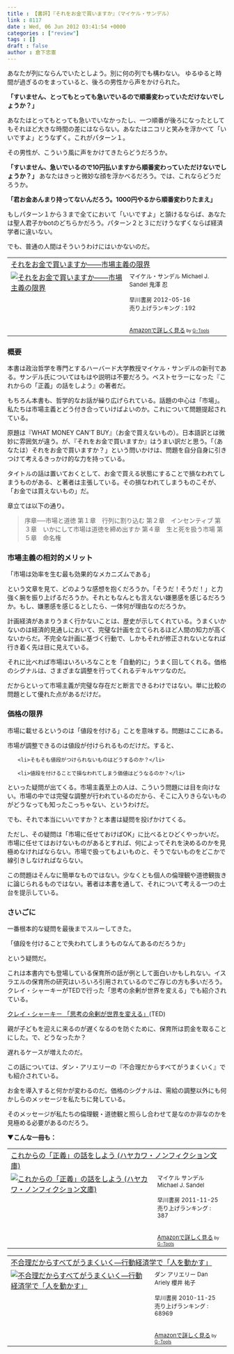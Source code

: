 ```yaml
---
title : 【書評】『それをお金で買いますか』（マイケル・サンデル）
link : 8117
date : Wed, 06 Jun 2012 03:41:54 +0000
categories : ["review"]
tags : []
draft : false
author : 倉下忠憲
---
```


あなたが列にならんでいたとしよう。別に何の列でも構わない。
ゆるゆると時間が過ぎるのをまっていると、後ろの男性から声をかけられた。

<strong>「すいません、とってもとっても急いでいるので順番変わっていただけないでしょうか？」</strong>

あなたはとってもとっても急いでいなかったし、一つ順番が後ろになったとしてもそれほど大きな時間の差にはならない。あなたはニコリと笑みを浮かべて「いいですよ」とうなずく。これがパターン１。

その男性が、こういう風に声をかけてきたらどうだろうか。

<strong>「すいません、急いでいるので10円払いますから順番変わっていただけないでしょうか？」
</strong>
あなたはきっと微妙な顔を浮かべるだろう。では、これならどうだろうか。

<strong>「君お金あんまり持ってないんだろう。1000円やるから順番変わりたまえ」</strong>

もしパターン１から３まで全てにおいて「いいですよ」と頷けるならば、あなたは聖人君子かbotのどちらかだろう。パターン２と３にだけうなずくならば経済学者に違いない。

でも、普通の人間はそういうわけにはいかないのだ。

<table  border="0" cellpadding="5"><tr><td colspan="2"><a href="http://www.amazon.co.jp/%E3%81%9D%E3%82%8C%E3%82%92%E3%81%8A%E9%87%91%E3%81%A7%E8%B2%B7%E3%81%84%E3%81%BE%E3%81%99%E3%81%8B%E2%80%95%E2%80%95%E5%B8%82%E5%A0%B4%E4%B8%BB%E7%BE%A9%E3%81%AE%E9%99%90%E7%95%8C-%E3%83%9E%E3%82%A4%E3%82%B1%E3%83%AB%E3%83%BB%E3%82%B5%E3%83%B3%E3%83%87%E3%83%AB/dp/415209284X%3FSubscriptionId%3D15SMZCTB9V8NGR2TW082%26tag%3Drashita1000-22%26linkCode%3Dxm2%26camp%3D2025%26creative%3D165953%26creativeASIN%3D415209284X" target="_blank">それをお金で買いますか――市場主義の限界</a><img src="http://www.assoc-amazon.jp/e/ir?t=rashita1000-22&l=ur2&o=9" width="1" height="1" style="border: none;" alt="" /></td></tr><tr><td valign="top"><a href="http://www.amazon.co.jp/%E3%81%9D%E3%82%8C%E3%82%92%E3%81%8A%E9%87%91%E3%81%A7%E8%B2%B7%E3%81%84%E3%81%BE%E3%81%99%E3%81%8B%E2%80%95%E2%80%95%E5%B8%82%E5%A0%B4%E4%B8%BB%E7%BE%A9%E3%81%AE%E9%99%90%E7%95%8C-%E3%83%9E%E3%82%A4%E3%82%B1%E3%83%AB%E3%83%BB%E3%82%B5%E3%83%B3%E3%83%87%E3%83%AB/dp/415209284X%3FSubscriptionId%3D15SMZCTB9V8NGR2TW082%26tag%3Drashita1000-22%26linkCode%3Dxm2%26camp%3D2025%26creative%3D165953%26creativeASIN%3D415209284X" target="_blank"><img src="http://ecx.images-amazon.com/images/I/51Ba6pqhmfL._SL160_.jpg" border="0" alt="それをお金で買いますか――市場主義の限界" /></a></td><td valign="top"><font size="-1">マイケル・サンデル Michael J. Sandel 鬼澤 忍 <br /><br />早川書房  2012-05-16<br />売り上げランキング : 192<br /><br /><br /><a href="http://www.amazon.co.jp/%E3%81%9D%E3%82%8C%E3%82%92%E3%81%8A%E9%87%91%E3%81%A7%E8%B2%B7%E3%81%84%E3%81%BE%E3%81%99%E3%81%8B%E2%80%95%E2%80%95%E5%B8%82%E5%A0%B4%E4%B8%BB%E7%BE%A9%E3%81%AE%E9%99%90%E7%95%8C-%E3%83%9E%E3%82%A4%E3%82%B1%E3%83%AB%E3%83%BB%E3%82%B5%E3%83%B3%E3%83%87%E3%83%AB/dp/415209284X%3FSubscriptionId%3D15SMZCTB9V8NGR2TW082%26tag%3Drashita1000-22%26linkCode%3Dxm2%26camp%3D2025%26creative%3D165953%26creativeASIN%3D415209284X" target="_blank">Amazonで詳しく見る</a></font><font size="-2"> by <a href="http://www.goodpic.com/mt/aws/index.html" >G-Tools</a></font></td></tr></table>

<h3>概要</h3>
本書は政治哲学を専門とするハーバード大学教授マイケル・サンデルの新刊である。サンデル氏についてはもはや説明は不要だろう。ベストセラーになった『これからの「正義」の話をしよう』の著者だ。

もちろん本書も、哲学的なお話が繰り広げられている。話題の中心は「市場」。私たちは市場主義とどう付き合っていけばよいのか。これについて問題提起されている。

原題は『WHAT MONEY CAN'T BUY』（お金で買えないもの）。日本語訳とは微妙に雰囲気が違う。が、『それをお金で買いますか』はうまい訳だと思う。「（あなたは）それをお金で買いますか？」という問いかけは、問題を自分自身に引きつけて考えるきっかけ的な力を持っている。

タイトルの話は置いておくとして、お金で買える状態にすることで損なわれてしまうものがある、と著者は主張している。その損なわれてしまうものこそが、「お金では買えないもの」だ。

章立ては以下の通り。
<blockquote>
序章──市場と道徳
第１章　行列に割り込む
第２章　インセンティブ
第３章　いかにして市場は道徳を締め出すか
第４章　生と死を扱う市場
第５章　命名権
</blockquote>

<h3>市場主義の相対的メリット</h3>
「市場は効率を生む最も効果的なメカニズムである」

という文章を見て、どのような感想を抱くだろうか。「そうだ！そうだ！」と力強く腕を振り上げるだろうか。それともなんとも言えない嫌悪感を感じるだろうか。もし、嫌悪感を感じるとしたら、一体何が理由なのだろうか。

計画経済があまりうまく行かないことは、歴史が示してくれている。うまくいかないのは経済的見通しにおいて、完璧な計画を立てられるほど人間の知力が高くないからだ。不完全な計画に基づく行動で、しかもそれが修正されないとなれば行き着く先は目に見えている。

それに比べれば市場はいろいろなことを「自動的に」うまく回してくれる。価格のシグナルは、さまざまな調整を行ってくれるデキルヤツなのだ。

だからといって市場主義が完璧な存在だと断言できるわけではない。単に比較の問題として優れた点があるだけだ。

<h3>価格の限界</h3>
市場に載せるというのは「値段を付ける」ことを意味する。問題はここにある。

市場が調整できるのは値段が付けられるものだけだ。すると、
<ul>

	<li>そもそも値段がつけられないものはどうするのか？</li>

	<li>値段を付けることで損なわれてしまう価値はどうなるのか？</li>
</ul>



といった疑問が出てくる。市場主義至上の人は、こういう問題には目を向けない。市場の中では完璧な調整が行われているのだから、そこに入りきらないものがどうなっても知ったこっちゃない、というわけだ。

でも、それで本当にいいですか？と本書は疑問を投げかけてくる。

ただし、その疑問は「市場に任せておけばOK」に比べるとひどくやっかいだ。市場に任せてはおけないものがあるとすれば、何によってそれを決めるのかを見極めなければならない。市場で扱ってもよいものと、そうでないものをどこかで線引きしなければならない。

この問題はそんなに簡単なものではない。少なくとも個人の倫理観や道徳観抜きに論じられるものではない。著者は本書を通して、それについて考える一つの土台を提示している。

<h3>さいごに</h3>
一番根本的な疑問を最後までスルーしてきた。

「値段を付けることで失われてしまうものなんてあるのだろうか」

という疑問だ。

これは本書内でも登場している保育所の話が例として面白いかもしれない。イスラエルの保育所の研究はいろいろ引用されているのでご存じの方も多いだろう。クレイ・シャーキーがTEDで行った「思考の余剰が世界を変える」でも紹介されている。

<a href="http://www.ted.com/talks/lang/ja/clay_shirky_how_cognitive_surplus_will_change_the_world.html">クレイ・シャーキー 「思考の余剰が世界を変える」</a>(TED)

親が子どもを迎えに来るのが遅くなるのを防ぐために、保育所は罰金を取ることにした。で、どうなったか？

遅れるケースが増えたのだ。

この話については、ダン・アリエリーの『不合理だからすべてがうまくいく』でも紹介されている。

お金を導入すると何かが変わるのだ。価格のシグナルは、需給の調整以外にも何かしらのメッセージを私たちに発している。

そのメッセージが私たちの倫理観・道徳観と照らし合わせて是なのか非なのかを見極める必要があるのだろう。

<strong>▼こんな一冊も：</strong>
<table  border="0" cellpadding="5"><tr><td colspan="2"><a href="http://www.amazon.co.jp/%E3%81%93%E3%82%8C%E3%81%8B%E3%82%89%E3%81%AE%E3%80%8C%E6%AD%A3%E7%BE%A9%E3%80%8D%E3%81%AE%E8%A9%B1%E3%82%92%E3%81%97%E3%82%88%E3%81%86-%E3%83%8F%E3%83%A4%E3%82%AB%E3%83%AF%E3%83%BB%E3%83%8E%E3%83%B3%E3%83%95%E3%82%A3%E3%82%AF%E3%82%B7%E3%83%A7%E3%83%B3%E6%96%87%E5%BA%AB-%E3%83%9E%E3%82%A4%E3%82%B1%E3%83%AB-%E3%82%B5%E3%83%B3%E3%83%87%E3%83%AB/dp/4150503761%3FSubscriptionId%3D15SMZCTB9V8NGR2TW082%26tag%3Drashita1000-22%26linkCode%3Dxm2%26camp%3D2025%26creative%3D165953%26creativeASIN%3D4150503761" target="_blank">これからの「正義」の話をしよう (ハヤカワ・ノンフィクション文庫)</a><img src="http://www.assoc-amazon.jp/e/ir?t=rashita1000-22&l=ur2&o=9" width="1" height="1" style="border: none;" alt="" /></td></tr><tr><td valign="top"><a href="http://www.amazon.co.jp/%E3%81%93%E3%82%8C%E3%81%8B%E3%82%89%E3%81%AE%E3%80%8C%E6%AD%A3%E7%BE%A9%E3%80%8D%E3%81%AE%E8%A9%B1%E3%82%92%E3%81%97%E3%82%88%E3%81%86-%E3%83%8F%E3%83%A4%E3%82%AB%E3%83%AF%E3%83%BB%E3%83%8E%E3%83%B3%E3%83%95%E3%82%A3%E3%82%AF%E3%82%B7%E3%83%A7%E3%83%B3%E6%96%87%E5%BA%AB-%E3%83%9E%E3%82%A4%E3%82%B1%E3%83%AB-%E3%82%B5%E3%83%B3%E3%83%87%E3%83%AB/dp/4150503761%3FSubscriptionId%3D15SMZCTB9V8NGR2TW082%26tag%3Drashita1000-22%26linkCode%3Dxm2%26camp%3D2025%26creative%3D165953%26creativeASIN%3D4150503761" target="_blank"><img src="http://ecx.images-amazon.com/images/I/51aRp%2BrPjRL._SL160_.jpg" border="0" alt="これからの「正義」の話をしよう (ハヤカワ・ノンフィクション文庫)" /></a></td><td valign="top"><font size="-1">マイケル サンデル Michael J. Sandel <br /><br />早川書房  2011-11-25<br />売り上げランキング : 387<br /><br /><br /><a href="http://www.amazon.co.jp/%E3%81%93%E3%82%8C%E3%81%8B%E3%82%89%E3%81%AE%E3%80%8C%E6%AD%A3%E7%BE%A9%E3%80%8D%E3%81%AE%E8%A9%B1%E3%82%92%E3%81%97%E3%82%88%E3%81%86-%E3%83%8F%E3%83%A4%E3%82%AB%E3%83%AF%E3%83%BB%E3%83%8E%E3%83%B3%E3%83%95%E3%82%A3%E3%82%AF%E3%82%B7%E3%83%A7%E3%83%B3%E6%96%87%E5%BA%AB-%E3%83%9E%E3%82%A4%E3%82%B1%E3%83%AB-%E3%82%B5%E3%83%B3%E3%83%87%E3%83%AB/dp/4150503761%3FSubscriptionId%3D15SMZCTB9V8NGR2TW082%26tag%3Drashita1000-22%26linkCode%3Dxm2%26camp%3D2025%26creative%3D165953%26creativeASIN%3D4150503761" target="_blank">Amazonで詳しく見る</a></font><font size="-2"> by <a href="http://www.goodpic.com/mt/aws/index.html" >G-Tools</a></font></td></tr></table>

<table  border="0" cellpadding="5"><tr><td colspan="2"><a href="http://www.amazon.co.jp/%E4%B8%8D%E5%90%88%E7%90%86%E3%81%A0%E3%81%8B%E3%82%89%E3%81%99%E3%81%B9%E3%81%A6%E3%81%8C%E3%81%86%E3%81%BE%E3%81%8F%E3%81%84%E3%81%8F%E2%80%95%E8%A1%8C%E5%8B%95%E7%B5%8C%E6%B8%88%E5%AD%A6%E3%81%A7%E3%80%8C%E4%BA%BA%E3%82%92%E5%8B%95%E3%81%8B%E3%81%99%E3%80%8D-%E3%83%80%E3%83%B3-%E3%82%A2%E3%83%AA%E3%82%A8%E3%83%AA%E3%83%BC/dp/4152091754%3FSubscriptionId%3D15SMZCTB9V8NGR2TW082%26tag%3Drashita1000-22%26linkCode%3Dxm2%26camp%3D2025%26creative%3D165953%26creativeASIN%3D4152091754" target="_blank">不合理だからすべてがうまくいく―行動経済学で「人を動かす」</a><img src="http://www.assoc-amazon.jp/e/ir?t=rashita1000-22&l=ur2&o=9" width="1" height="1" style="border: none;" alt="" /></td></tr><tr><td valign="top"><a href="http://www.amazon.co.jp/%E4%B8%8D%E5%90%88%E7%90%86%E3%81%A0%E3%81%8B%E3%82%89%E3%81%99%E3%81%B9%E3%81%A6%E3%81%8C%E3%81%86%E3%81%BE%E3%81%8F%E3%81%84%E3%81%8F%E2%80%95%E8%A1%8C%E5%8B%95%E7%B5%8C%E6%B8%88%E5%AD%A6%E3%81%A7%E3%80%8C%E4%BA%BA%E3%82%92%E5%8B%95%E3%81%8B%E3%81%99%E3%80%8D-%E3%83%80%E3%83%B3-%E3%82%A2%E3%83%AA%E3%82%A8%E3%83%AA%E3%83%BC/dp/4152091754%3FSubscriptionId%3D15SMZCTB9V8NGR2TW082%26tag%3Drashita1000-22%26linkCode%3Dxm2%26camp%3D2025%26creative%3D165953%26creativeASIN%3D4152091754" target="_blank"><img src="http://ecx.images-amazon.com/images/I/51FkF3KW1YL._SL160_.jpg" border="0" alt="不合理だからすべてがうまくいく―行動経済学で「人を動かす」" /></a></td><td valign="top"><font size="-1">ダン アリエリー Dan Ariely 櫻井 祐子 <br /><br />早川書房  2010-11-25<br />売り上げランキング : 68969<br /><br /><br /><a href="http://www.amazon.co.jp/%E4%B8%8D%E5%90%88%E7%90%86%E3%81%A0%E3%81%8B%E3%82%89%E3%81%99%E3%81%B9%E3%81%A6%E3%81%8C%E3%81%86%E3%81%BE%E3%81%8F%E3%81%84%E3%81%8F%E2%80%95%E8%A1%8C%E5%8B%95%E7%B5%8C%E6%B8%88%E5%AD%A6%E3%81%A7%E3%80%8C%E4%BA%BA%E3%82%92%E5%8B%95%E3%81%8B%E3%81%99%E3%80%8D-%E3%83%80%E3%83%B3-%E3%82%A2%E3%83%AA%E3%82%A8%E3%83%AA%E3%83%BC/dp/4152091754%3FSubscriptionId%3D15SMZCTB9V8NGR2TW082%26tag%3Drashita1000-22%26linkCode%3Dxm2%26camp%3D2025%26creative%3D165953%26creativeASIN%3D4152091754" target="_blank">Amazonで詳しく見る</a></font><font size="-2"> by <a href="http://www.goodpic.com/mt/aws/index.html" >G-Tools</a></font></td></tr></table>


